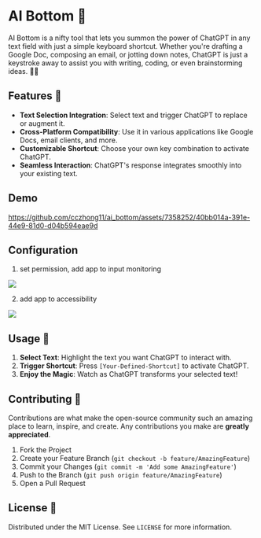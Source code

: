 # AI Bottom 🚀

AI Bottom is a nifty tool that lets you summon the power of ChatGPT in any text field with just a simple keyboard shortcut. Whether you're drafting a Google Doc, composing an email, or jotting down notes, ChatGPT is just a keystroke away to assist you with writing, coding, or even brainstorming ideas. 🤖✨

## Features 🌟

- **Text Selection Integration**: Select text and trigger ChatGPT to replace or augment it.
- **Cross-Platform Compatibility**: Use it in various applications like Google Docs, email clients, and more.
- **Customizable Shortcut**: Choose your own key combination to activate ChatGPT.
- **Seamless Interaction**: ChatGPT's response integrates smoothly into your existing text.

## Demo

https://github.com/cczhong11/ai_bottom/assets/7358252/40bb014a-391e-44e9-81d0-d04b594eae9d


## Configuration

1. set permission, add app to input monitoring

![](https://tczimg.s3.amazonaws.com/vscode/193a3507f3874b22930cb8217806dff3.png)

2. add app to accessibility

![](https://tczimg.s3.amazonaws.com/vscode/ab4afd88c988425397f4dd40aa476f98.png)

## Usage 📖

1. **Select Text**: Highlight the text you want ChatGPT to interact with.
2. **Trigger Shortcut**: Press `[Your-Defined-Shortcut]` to activate ChatGPT.
3. **Enjoy the Magic**: Watch as ChatGPT transforms your selected text!

## Contributing 🤝

Contributions are what make the open-source community such an amazing place to learn, inspire, and create. Any contributions you make are **greatly appreciated**.

1. Fork the Project
2. Create your Feature Branch (`git checkout -b feature/AmazingFeature`)
3. Commit your Changes (`git commit -m 'Add some AmazingFeature'`)
4. Push to the Branch (`git push origin feature/AmazingFeature`)
5. Open a Pull Request

## License 📜

Distributed under the MIT License. See `LICENSE` for more information.

